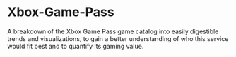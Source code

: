 # Xbox-Game-Pass
A breakdown of the Xbox Game Pass game catalog into easily digestible trends and visualizations, to gain a better understanding of who this service would fit best and to quantify its gaming value.

